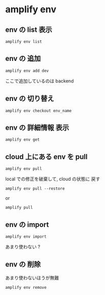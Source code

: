 
# amplify env


## env の list 表示

```
amplify env list
```


## env の 追加

```
amplify env add dev
```

ここで追加しているのは backend


## env の 切り替え

```
amplify env checkout env_name
```


## env の 詳細情報 表示

```
amplify env get
```


## cloud 上にある env を pull

```
amplify env pull
```

local での修正を破棄して, cloud の状態に 戻す

```
amplify env pull --restore
```

or

```
amplify pull
```


## env の import

```
amplify env import
```

あまり使わない ?


## env の 削除

あまり使わないほうが無難

```
amplify env remove
```



